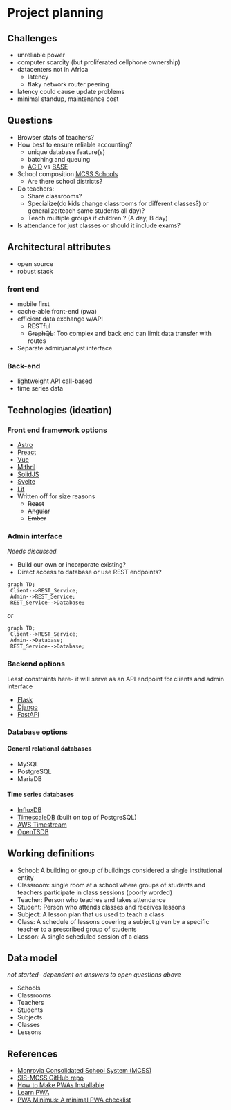 # Project planning

## Challenges

- unreliable power
- computer scarcity (but proliferated cellphone ownership)
- datacenters not in Africa
  - latency
  - flaky network router peering
- latency could cause update problems
- minimal standup, maintenance cost

## Questions

- Browser stats of teachers?
- How best to ensure reliable accounting?
  - unique database feature(s)
  - batching and queuing
  - [ACID](https://en.wikipedia.org/wiki/ACID) vs [BASE](https://en.wikipedia.org/wiki/Eventual_consistency)
- School composition [MCSS Schools](https://mcssliberia.org/schools/)
  - Are there school districts?
- Do teachers:
  - Share classrooms?
  - Specialize(do kids change classrooms for different classes?) or generalize(teach same students all day)?
  - Teach multiple groups if children ? (A day, B day)
- Is attendance for just classes or should it include exams?

## Architectural attributes

- open source
- robust stack

### front end

- mobile first
- cache-able front-end (pwa)
- efficient data exchange w/API
  - RESTful
  - ~~GraphQL~~: Too complex and back end can limit data transfer with routes
- Separate admin/analyst interface

### Back-end

- lightweight API call-based
- time series data

## Technologies (ideation)

### Front end framework options

- [Astro](https://astro.build/)
- [Preact](https://preactjs.com/)
- [Vue](https://vuejs.org/)
- [Mithril](https://mithril.js.org/)
- [SolidJS](https://www.solidjs.com/)
- [Svelte](https://svelte.dev/)
- [Lit](https://lit.dev/docs/)
- Written off for size reasons
  - ~~React~~
  - ~~Angular~~
  - ~~Ember~~

### Admin interface

*Needs discussed.*

- Build our own or incorporate existing?
- Direct access to database or use REST endpoints?

```mermaid
graph TD;
 Client-->REST_Service;
 Admin-->REST_Service;
 REST_Service-->Database;
```

*or*

```mermaid
graph TD;
 Client-->REST_Service;
 Admin-->Database;
 REST_Service-->Database;
```

### Backend options

Least constraints here- it will serve as an API endpoint for clients and admin interface

- [Flask](https://flask.palletsprojects.com/en/2.2.x/#)
- [Django](https://www.djangoproject.com/)
- [FastAPI](https://fastapi.tiangolo.com/)

### Database options

#### General relational databases

- MySQL
- PostgreSQL
- MariaDB

#### Time series databases

- [InfluxDB](https://www.influxdata.com/influxdb-pricing/)
- [TimescaleDB](https://www.timescale.com/) (built on top of PostgreSQL)
- [AWS Timestream](https://aws.amazon.com/timestream/)
- [OpenTSDB](http://opentsdb.net/)

## Working definitions

- School: A building or group of buildings considered a single institutional entity
- Classroom: single room at a school where groups of students and teachers participate in class sessions (poorly worded)
- Teacher: Person who teaches and takes attendance
- Student: Person who attends classes and receives lessons
- Subject: A lesson plan that us used to teach a class
- Class: A schedule of lessons covering a subject given by a specific teacher to a prescribed group of students
- Lesson: A single scheduled session of a class

## Data model

 *not started- dependent on answers to open questions above*

- Schools
- Classrooms
- Teachers
- Students
- Subjects
- Classes
- Lessons

## References

- [Monrovia Consolidated School System (MCSS)](https://mcssliberia.org/)
- [SIS-MCSS GitHub repo](https://github.com/code4nova/SIS-MCSS)
- [How to Make PWAs Installable](https://developer.mozilla.org/en-US/docs/Web/Progressive_web_apps/Installable_PWAs)
- [Learn PWA](https://web.dev/learn/pwa/)
- [PWA Minimus: A minimal PWA checklist](https://mobiforge.com/design-development/pwa-minimus-a-minimal-pwa-checklist)
